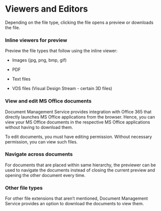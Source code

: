 <!-- loio512659ad2d2a43f3868ddf818ca2059e -->

# Viewers and Editors

Depending on the file type, clicking the file opens a preview or downloads the file.





### Inline viewers for preview

Preview the file types that follow using the inline viewer:

-   Images \(jpg, png, bmp, gif\)

-   PDF

-   Text files

-   VDS files \(Visual Design Stream - certain 3D files\)




### View and edit MS Office documents

Document Management Service provides integration with Office 365 that directly launches MS Office applications from the browser. Hence, you can view your MS Office documents in the respective MS Office applications without having to download them.

To edit documents, you must have editing permission. Without necessary permission, you can view such files.



### Navigate across documents

For documents that are placed within same hierarchy, the previewer can be used to navigate the documents instead of closing the current preview and opening the other document every time.



### Other file types

For other file extensions that aren’t mentioned, Document Management Service provides an option to download the documents to view them.

